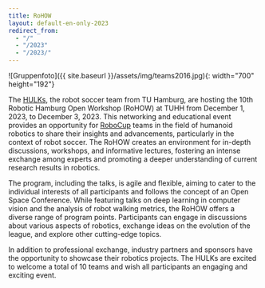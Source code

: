 ```yaml
---
title: RoHOW
layout: default-en-only-2023
redirect_from:
  - "/"
  - "/2023"
  - "/2023/"
---
```


![Gruppenfoto]({{ site.baseurl }}/assets/img/teams2016.jpg){: width="700" height="192"}

The <a href="https://www.hulks.de/">HULKs</a>, the robot soccer team from TU Hamburg, are hosting the 10th Robotic Hamburg Open Workshop (RoHOW) at TUHH from December 1, 2023, to December 3, 2023. This networking and educational event provides an opportunity for <a href="https://www.robocup.org/">RoboCup</a> teams in the field of humanoid robotics to share their insights and advancements, particularly in the context of robot soccer. The RoHOW creates an environment for in-depth discussions, workshops, and informative lectures, fostering an intense exchange among experts and promoting a deeper understanding of current research results in robotics.

The program, including the talks, is agile and flexible, aiming to cater to the individual interests of all participants and follows the concept of an Open Space Conference. While featuring talks on deep learning in computer vision and the analysis of robot walking metrics, the RoHOW offers a diverse range of program points. Participants can engage in discussions about various aspects of robotics, exchange ideas on the evolution of the league, and explore other cutting-edge topics.

In addition to professional exchange, industry partners and sponsors have the opportunity to showcase their robotics projects. The HULKs are excited to welcome a total of 10 teams and wish all participants an engaging and exciting event.

